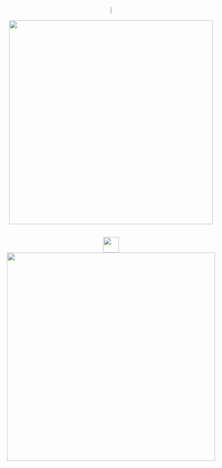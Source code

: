 <div align="center">
  <p>｜</p>
  <img width="470px" src="https://cloud.githubusercontent.com/assets/4065233/10037174/ed55851e-61e4-11e5-98a9-7324d0bc92d1.jpg" />

  <h2></h2>

  <img width="36px" src="https://cloud.githubusercontent.com/assets/4065233/10047827/8cc56936-6242-11e5-9f2c-8d207d4a1fdb.png"/>
  <div>
    <img width="480px" src="https://cloud.githubusercontent.com/assets/4065233/10064449/f9b2a26c-62aa-11e5-8cba-de610460605b.gif" />
  </div>
<div>